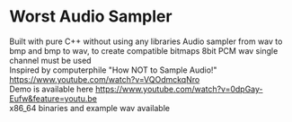 # Worst Audio Sampler  
Built with pure C++ without using any libraries
Audio sampler from wav to bmp and bmp to wav, to create compatible bitmaps 8bit PCM wav single channel must be used  
Inspired by computerphile "How NOT to Sample Audio!" https://www.youtube.com/watch?v=VQOdmckqNro  
Demo is available here https://www.youtube.com/watch?v=0dpGay-Eufw&feature=youtu.be  
x86_64 binaries and example wav available
